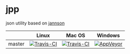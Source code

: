 # jpp

json utility based on [jannson](https://github.com/akheron/jansson)

|         | Linux  | Mac OS | Windows |
| ------- | ------ | ------ | ------- |
| master  | [![Travis-CI](https://travis-ci.org/irov/jpp.svg?branch=master)](https://travis-ci.org/irov/jpp) | [![Travis-CI](https://travis-ci.org/irov/jpp.svg?branch=master)](https://travis-ci.org/irov/libmovie) | [![AppVeyor](https://ci.appveyor.com/api/projects/status/y67cx4ucoon2law5?svg=true)](https://ci.appveyor.com/project/irov/jpp) |
